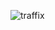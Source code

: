 ![traffix](https://github.com/yuankong666/Ultimate-RAT-Collection/assets/128066597/106f3135-a7be-449c-8de8-597e845660f3)
